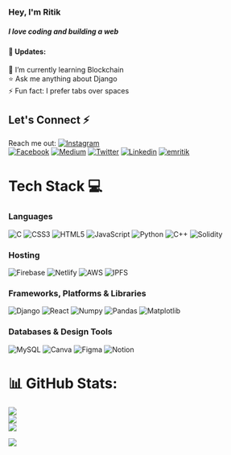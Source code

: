 ### Hey, I'm Ritik
##### I love coding and building a web

#### 🎉 Updates:

🚀 I’m currently learning Blockchain<br>⭐ Ask me anything about Django<br>⚡ Fun fact: I prefer tabs over spaces

<!-- Emritik -->

## Let's Connect ⚡
Reach me out:  [![Instagram](https://img.shields.io/badge/Instagram-%23E4405F.svg?logo=Instagram&logoColor=white)](https://www.instagram.com/em_ritik_/)
<br>
[![Facebook](https://img.shields.io/badge/Facebook-%231877F2.svg?logo=Facebook&logoColor=white)](https://www.facebook.com/profile.php?id=100014498949755&viewas=&show_switched_toast=false&show_switched_tooltip=false&is_tour_dismissed=false&is_tour_completed=false&show_podcast_settings=false&show_community_review_changes=false&should_open_composer=fals)  [![Medium](https://img.shields.io/badge/Medium-12100E?logo=medium&logoColor=white)](https://medium.com/@ritiksharma_21007) [![Twitter](https://img.shields.io/badge/Twitter-%231DA1F2.svg?logo=Twitter&logoColor=white)](https://twitter.com/emritiksharma) [![Linkedin](https://img.shields.io/badge/Linkedin-000000?style=for-the-badge&logo=Linkedin&logoColor=white)](https://www.linkedin.com/in/ritik-sharma-48486722a/) 
 [![emritik](https://img.shields.io/badge/portfolio-000000?style=for-the-badge&logo=portfolio&logoColor=white)](https://emritik.github.io/Personal-portfolio/) 


# Tech Stack 💻 
### Languages
![C](https://img.shields.io/badge/c-%2300599C.svg?style=for-the-badge&logo=c&logoColor=white) ![CSS3](https://img.shields.io/badge/css3-%231572B6.svg?style=for-the-badge&logo=css3&logoColor=white) ![HTML5](https://img.shields.io/badge/html5-%23E34F26.svg?style=for-the-badge&logo=html5&logoColor=white) ![JavaScript](https://img.shields.io/badge/javascript-%23323330.svg?style=for-the-badge&logo=javascript&logoColor=%23F7DF1E) ![Python](https://img.shields.io/badge/python-3670A0?style=for-the-badge&logo=python&logoColor=ffdd54) ![C++](https://img.shields.io/badge/c++-%2300599C.svg?style=for-the-badge&logo=c%2B%2B&logoColor=white) ![Solidity](https://img.shields.io/badge/solidity-CA4245?style=for-the-badge&logo=solidity&logoColor=white)
### Hosting
 ![Firebase](https://img.shields.io/badge/firebase-%23039BE5.svg?style=for-the-badge&logo=firebase) ![Netlify](https://img.shields.io/badge/netlify-%23000000.svg?style=for-the-badge&logo=netlify&logoColor=#00C7B7) ![AWS](https://img.shields.io/badge/aws-%230072C6.svg?style=for-the-badge&logo=aws&logoColor=white) ![IPFS](https://img.shields.io/badge/ipfs-%23039BE5.svg?style=for-the-badge&logo=ipfs)
 ### Frameworks, Platforms & Libraries
 ![Django](https://img.shields.io/badge/django-%23000.svg?style=for-the-badge&logo=django&logoColor=white) ![React](https://img.shields.io/badge/react-%2320232a.svg?style=for-the-badge&logo=react&logoColor=%2361DAFB) ![Numpy](https://img.shields.io/badge/numpy-CA4245?style=for-the-badge&logo=numpy&logoColor=white)  ![Pandas](https://img.shields.io/badge/pandas-CA4995?style=for-the-badge&logo=pandas&logoColor=white)  ![Matplotlib](https://img.shields.io/badge/matplotlib.pyplot-CA0045?style=for-the-badge&logo=matplotlib.pyplot&logoColor=white) 
  ### Databases & Design Tools
   ![MySQL](https://img.shields.io/badge/mysql-%2300f.svg?style=for-the-badge&logo=mysql&logoColor=white)  ![Canva](https://img.shields.io/badge/Canva-%2300C4CC.svg?style=for-the-badge&logo=Canva&logoColor=white) 	![Figma](https://img.shields.io/badge/figma-%23F24E1E.svg?style=for-the-badge&logo=figma&logoColor=white) ![Notion](https://img.shields.io/badge/Notion-%23000000.svg?style=for-the-badge&logo=notion&logoColor=white)
# 📊 GitHub Stats:
![](https://github-readme-stats.vercel.app/api?username=Emritik&theme=dark&hide_border=false&include_all_commits=false&count_private=false)<br/>
![](https://github-readme-streak-stats.herokuapp.com/?user=Emritik&theme=dark&hide_border=false)<br/>
![](https://github-readme-stats.vercel.app/api/top-langs/?username=Emritik&theme=dark&hide_border=false&include_all_commits=false&count_private=false&layout=compact)

[![](https://visitcount.itsvg.in/api?id=Emritik&icon=0&color=6)](https://visitcount.itsvg.in)

